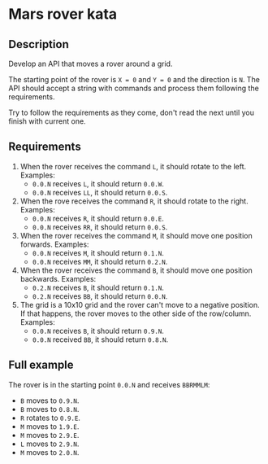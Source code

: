 # Mars rover kata

## Description
Develop an API that moves a rover around a grid.

The starting point of the rover is `X = 0` and `Y = 0` and the direction is `N`. The API should accept a string with
commands and process them following the requirements.

Try to follow the requirements as they come, don't read the next until you finish with current one.

## Requirements
1. When the rover receives the command `L`, it should rotate to the left. Examples:
   - `0.0.N` receives `L`, it should return `0.0.W`.
   - `0.0.N` receives `LL`, it should return `0.0.S`.
2. When the rove receives the command `R`, it should rotate to the right. Examples:
   - `0.0.N` receives `R`, it should return `0.0.E`.
   - `0.0.N` receives `RR`, it should return `0.0.S`.
3. When the rover receives the command `M`, it should move one position forwards. Examples:
   - `0.0.N` receives `M`, it should return `0.1.N`.
   - `0.0.N` receives `MM`, it should return `0.2.N`.
4. When the rover receives the command `B`, it should move one position backwards. Examples:
    - `0.2.N` receives `B`, it should return `0.1.N`.
    - `0.2.N` receives `BB`, it should return `0.0.N`.
5. The grid is a 10x10 grid and the rover can't move to a negative position. If that happens, the rover moves to the
other side of the row/column. Examples:
    - `0.0.N` receives `B`, it should return `0.9.N`.
    - `0.0.N` received `BB`, it should return `0.8.N`.

## Full example

The rover is in the starting point `0.0.N` and receives `BBRMMLM`:
- `B` moves to `0.9.N`.
- `B` moves to `0.8.N`.
- `R` rotates to `0.9.E`.
- `M` moves to `1.9.E`.
- `M` moves to `2.9.E`.
- `L` moves to `2.9.N`.
- `M` moves to `2.0.N`.
